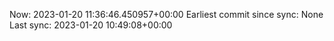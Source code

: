Now: 2023-01-20 11:36:46.450957+00:00 Earliest commit since sync: None Last sync: 2023-01-20 10:49:08+00:00
